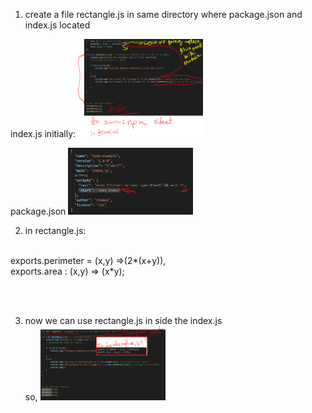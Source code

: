 
1. create a file rectangle.js in same directory where package.json and index.js located

index.js initially:
<img width="200" src= "pic/Capture5.PNG"/>

 package.json
<img width="200" src= "pic/Capture2.PNG"/>


2. in rectangle.js:
<br>
exports.perimeter = (x,y) =>(2*(x+y)),<br>
exports.area : (x,y) => (x*y);<br>

<br><br>

3. now we can use rectangle.js in side the index.js<br>
so,  <img width="200" src= "pic/Capture6.PNG"/>